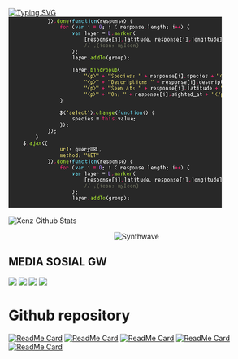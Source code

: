 



[![Typing SVG](https://readme-typing-svg.herokuapp.com?font=Neuton&size=25&color=30FF40&background=000000&center=true&vCenter=true&width=360&height=60&lines=HI+I'M+XENZ)](https://git.io/typing-svg)
<img src="https://github.com/MRVIVEK-CODER/Decompiler/blob/main/106824690-8dd73a00-66ad-11eb-89e2-53e13ac6f594.gif" alt="" border="0" />


![Xenz Github Stats](https://github-readme-stats.vercel.app/api?username=Xenz-11&show_icons=true_color=fff&icon_color=79ff97&text_color=9f9f9f&bg_color=151515)
<br>




<p align="center"><img src="https://thumbs.gfycat.com/GoodnaturedFondGaur-size_restricted.gif" alt="Synthwave" height="300" width="500"></p>


## MEDIA SOSIAL GW
[![](https://img.shields.io/badge/Github-black?logo=Github&logoColor=black&labelColor=white)](https://github.com/RianFrmnsyhXD)
[![](https://img.shields.io/badge/Facebook-blue?logo=Facebook&logoColor=blue&labelColor=white)](https://www.facebook.com/inu.pembangkang.7)
[![](https://img.shields.io/badge/Instagram-red?logo=Instagram&logoColor=red&labelColor=white)](https://www.instagram.com/xenz_ganz) 
[![](https://img.shields.io/badge/Whatsapp-CHAT-red?logo=Whatsapp&logoColor=Brightgreen&labelColor=white)](https://wa.me/6283138613993?text=Assalamualaikum+Bang)
# Github repository



[![ReadMe Card](https://github-readme-stats.vercel.app/api/pin/?username=Xenz-11&repo=prank&show_owner=true)](https://github.com/Xenz-11/prank)
[![ReadMe Card](https://github-readme-stats.vercel.app/api/pin/?username=Xenz-11&repo=convert&show_owner=true)](https://github.com/Xenz-11/convert)
[![ReadMe Card](https://github-readme-stats.vercel.app/api/pin/?username=Xenz-11&repo=xmfi&show_owner=true)](https://github.com/Xenz-11/xmfi)
[![ReadMe Card](https://github-readme-stats.vercel.app/api/pin/?username=Xenz-11&repo=virus&show_owner=true)](https://github.com/Xenz-11/virus)
[![ReadMe Card](https://github-readme-stats.vercel.app/api/pin/?username=Xenz-11&repo=bot-fb&show_owner=true)](https://github.com/Xenz-11/bot-fb)

